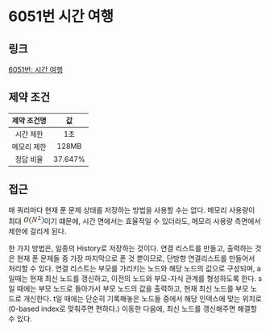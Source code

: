 # 6051번 시간 여행

## 링크

[6051번: 시간 여행](https://www.acmicpc.net/problem/6051)

## 제약 조건

| 제약 조건명 |   값    |
| :---------: | :-----: |
|  시간 제한  |   1초   |
| 메모리 제한 |  128MB  |
|  정답 비율  | 37.647% |

## 접근

매 쿼리마다 현재 푼 문제 상태를 저장하는 방법을 사용할 수는 없다. 메모리 사용량이 최대 ![img](./assets/clip_image002-1729661780806-1.png)이기 떄문에, 시간 면에서는 효율적일 수 있더라도, 메모리 사용량 측면에서 제한에 걸리게 된다.

한 가지 방법은, 일종의 History로 저장하는 것이다. 연결 리스트를 만들고, 출력하는 것은 현재 푼 문제들 중 가장 마지막으로 푼 것 뿐이므로, 단방향 연결리스트를 만들어서 처리할 수 있다. 연결 리스트는 부모를 가리키는 노드와 해당 노드의 값으로 구성되며, a일때는 현재 최신 노드를 갱신하고, 이전의 노드와 부모-자식 관계를 형성하도록 한다. s일 때에는 부모 노드로 돌아가서 부모 노드의 값을 출력하고, 현재 최신 노드를 부모 노드로 개신한다. t일 때에는 단순히 기록해놓은 노드들 중에서 해당 인덱스에 맞는 위치로(0-based index로 맞춰주면 편하다.) 이동한 다음에, 최신 노드를 갱신해주면 해결할 수 있다.
